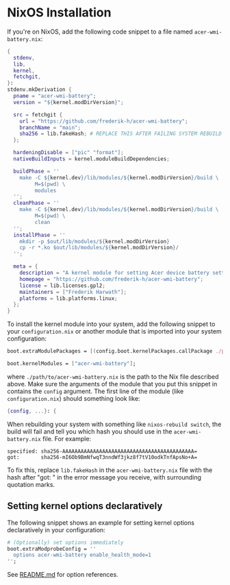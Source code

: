 # NixOS Installation

If you're on NixOS, add the following code snippet to a file named
`acer-wmi-battery.nix`:

```nix
{
  stdenv,
  lib,
  kernel,
  fetchgit,
}:
stdenv.mkDerivation {
  pname = "acer-wmi-battery";
  version = "${kernel.modDirVersion}";

  src = fetchgit {
    url = "https://github.com/frederik-h/acer-wmi-battery";
    branchName = "main";
    sha256 = lib.fakeHash; # REPLACE THIS AFTER FAILING SYSTEM REBUILD
  };

  hardeningDisable = ["pic" "format"];
  nativeBuildInputs = kernel.moduleBuildDependencies;

  buildPhase = ''
    make -C ${kernel.dev}/lib/modules/${kernel.modDirVersion}/build \
         M=$(pwd) \
         modules
  '';
  cleanPhase = ''
    make -C ${kernel.dev}/lib/modules/${kernel.modDirVersion}/build \
         M=$(pwd) \
         clean
  '';
  installPhase = ''
    mkdir -p $out/lib/modules/${kernel.modDirVersion}
    cp -r *.ko $out/lib/modules/${kernel.modDirVersion}/
  '';

  meta = {
    description = "A kernel module for setting Acer device battery settings";
    homepage = "https://github.com/frederik-h/acer-wmi-battery";
    license = lib.licenses.gpl2;
    maintainers = ["Frederik Harwath"];
    platforms = lib.platforms.linux;
  };
}
```

To install the kernel module into your system, add the following snippet to
your `configuration.nix` or another module that is imported into your
system configuration:

```nix
boot.extraModulePackages = [(config.boot.kernelPackages.callPackage ./path/to/acer-wmi-battery.nix {})];

boot.kernelModules = ["acer-wmi-battery"];
```

where `./path/to/acer-wmi-battery.nix` is the path to the Nix file
described above. Make sure the arguments of the module that you put this
snippet in contains the `config` argument. The first line of the module
(like `configuration.nix`) should something look like:

```nix
{config, ...}: {
```

When rebuilding your system with something like `nixos-rebuild switch`, the
build will fail and tell you which hash you should use in the
`acer-wmi-battery.nix` file. For example:

```
specified: sha256-AAAAAAAAAAAAAAAAAAAAAAAAAAAAAAAAAAAAAAAAAAA=
got:       sha256-mI6Ob9BmNfwqT3nndWf3jkz8f7tV10odkTnfApsNo+A=
```

To fix this, replace `lib.fakeHash` in the `acer-wmi-battery.nix` file with
the hash after "got: " in the error message you receive, with surrounding
quotation marks.

## Setting kernel options declaratively

The following snippet shows an example for setting kernel options
declaratively in your configuration:

```nix
# (Optionally) set options immediately
boot.extraModprobeConfig = ''
  options acer-wmi-battery enable_health_mode=1
'';
```

See [README.md](./README.md) for option references.
